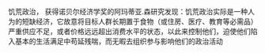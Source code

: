 饥荒政治， 获得诺贝尔经济学奖的阿玛蒂亚.森研究发现：饥荒政治实际是一种人为的短缺经济，它故意将目标人群长期置于食物（或住房、医疗、教育等必需品）严重供应不足，或者价格远远超出消费水平的状态，以此来控制他们，迫使他们陷入基本的生活满足中苟延残喘，而无暇去组织参与影响他们的政治活动 
